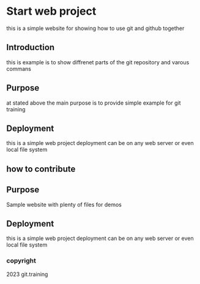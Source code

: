 # Start web project

this is a simple website for showing how to use git and github together

## Introduction  

this is example is to show diffrenet parts of the git repository and varous commans

## Purpose

at stated above the main purpose is to provide simple example for git training

## Deployment

this is a simple web project deployment can be on any web server or even local file system

## how to contribute

## Purpose

Sample website with plenty of files for demos

## Deployment

this is a simple web project deployment can be on any web server or even local file system

### copyright

2023 git.training
